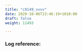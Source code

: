 ```yaml
---
title: "c0149_vvvv"
date: 2020-10-06T23:46:19+1010:00
draft: false
weight: 11493

---
```


### Log reference: <no value>

```
